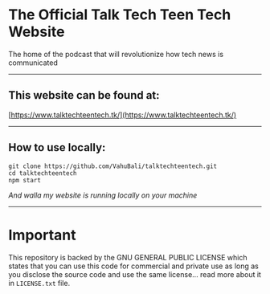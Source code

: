 # The Official Talk Tech Teen Tech Website
The home of the podcast that will revolutionize how tech news is communicated

***

## This website can be found at:

   [https://www.talktechteentech.tk/](https://www.talktechteentech.tk/)

***
## How to use locally:

    git clone https://github.com/VahuBali/talktechteentech.git
    cd talktechteentech
    npm start
*And walla my website is running locally on your machine*
***

# Important
This repository is backed by the GNU GENERAL PUBLIC LICENSE which states that you can use this code for commercial and private use as long as you disclose the source code and use the same license... read more about it in `LICENSE.txt` file. 

